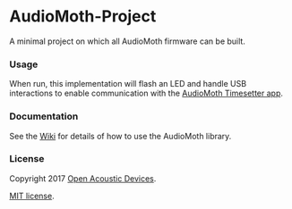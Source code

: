 # AudioMoth-Project #
A minimal project on which all AudioMoth firmware can be built.

### Usage ###

When run, this implementation will flash an LED and handle USB interactions to enable communication with the [AudioMoth Timesetter app](https://github.com/OpenAcousticDevices/AudioMoth-TimeSetter).

### Documentation ###

See the [Wiki](https://github.com/OpenAcousticDevices/AudioMoth-Project/wiki/AudioMoth) for details of how to use the AudioMoth library.

### License ###

Copyright 2017 [Open Acoustic Devices](http://www.openacousticdevices.info/).

[MIT license](http://www.openacousticdevices.info/license).
